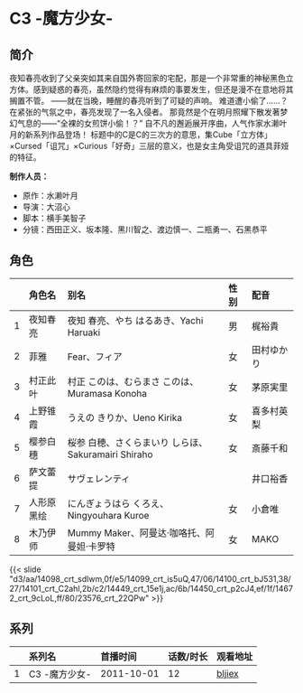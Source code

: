 # C3 -魔方少女-


## 简介

夜知春亮收到了父亲突如其来自国外寄回家的宅配，那是一个非常重的神秘黑色立方体。感到疑惑的春亮，虽然隐约觉得有麻烦的事要发生，但还是漫不在意地将其搁置不管。
——就在当晚，睡醒的春亮听到了可疑的声响。
难道遭小偷了……？
在紧张的气氛之中，春亮发现了一名入侵者。
那竟然是个在明月照耀下散发著梦幻气息的——“全裸的女煎饼小偷！？”
自不凡的邂逅展开序曲，人气作家水濑叶月的新系列作品登场！
标题中的C是C的三次方的意思，集Cube「立方体」×Cursed「诅咒」×Curious「好奇」三层的意义，也是女主角受诅咒的道具菲娅的特征。

**制作人员：**
- 原作：水濑叶月
- 导演：大沼心
- 脚本：横手美智子
- 分镜：西田正义、坂本隆、黑川智之、渡边慎一、二瓶勇一、石黑恭平

## 角色

|     |   角色名   |   别名  | 性别 |  配音  |
|:--- |:------  |:----      |:---  |:--   |
| 1 | 夜知春亮 | 夜知 春亮、やち はるあき、Yachi Haruaki | 男 | 梶裕貴 |
| 2 | 菲雅 | Fear、フィア | 女 | 田村ゆかり |
| 3 | 村正此叶 | 村正 このは、むらまさ このは、Muramasa Konoha | 女 | 茅原実里 |
| 4 | 上野锥霞 | うえの きりか、Ueno Kirika | 女 | 喜多村英梨 |
| 5 | 樱参白穗 | 桜参 白穂、さくらまいり しらほ、Sakuramairi Shiraho | 女 | 斎藤千和 |
| 6 | 萨文蕾提 | サヴェレンティ |  | 井口裕香 |
| 7 | 人形原黑绘 | にんぎょうはら くろえ、Ningyouhara Kuroe | 女 | 小倉唯 |
| 8 | 木乃伊师 | Mummy Maker、阿曼达·咖咯托、阿曼妲·卡罗特 | 女 | MAKO |

{{< slide "d3/aa/14098_crt_sdlwm,0f/e5/14099_crt_is5uQ,47/06/14100_crt_bJ531,38/27/14101_crt_C2ahl,2b/c2/14449_crt_15e1j,ac/6b/14450_crt_p2cJ4,ef/1f/14672_crt_9cLoL,ff/80/23576_crt_22QPw" >}}

## 系列

|     |   系列名   |   首播时间  | 话数/时长  | 观看地址 |
|:---  |:------    |:----      |:---       |:---  |
| 1 | C3 -魔方少女- | 2011-10-01 | 12 | [bljiex](https://svip.bljiex.cc/so.php?wd=C3)  |



